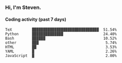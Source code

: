 ### Hi, I'm Steven.

#### Coding activity (past 7 days)
```
TeX         ▓▓▓▓▓▓▓▓▓▓▓▓▓▓▓▓▓▓▓▓▓▓▓▓▓▓▓▓▓▓  51.54%
Python      ▓▓▓▓▓▓▓▓▓▓▓▓▓▓                  24.40%
Bash        ▓▓▓▓▓▓                          10.52%
other       ▓▓▓                              5.74%
HTML        ▓▓                               3.53%
YAML        ▓                                2.26%
JavaScript  ▓                                2.00%
```

